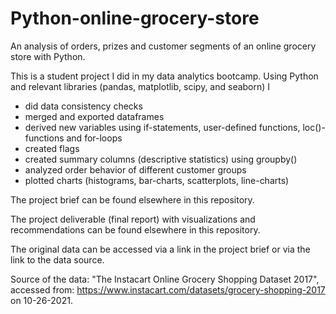 # Python-online-grocery-store
An analysis of orders, prizes and customer segments of an online grocery store with Python.

This is a student project I did in my data analytics bootcamp. Using Python and relevant libraries (pandas, matplotlib, scipy, and seaborn) I

- did data consistency checks
- merged and exported dataframes
- derived new variables using if-statements, user-defined functions, loc()-functions and for-loops
- created flags
- created summary columns (descriptive statistics) using groupby()
- analyzed order behavior of different customer groups
- plotted charts (histograms, bar-charts, scatterplots, line-charts)

The project brief can be found elsewhere in this repository.

The project deliverable (final report) with visualizations and recommendations can be found elsewhere in this repository.

The original data can be accessed via a link in the project brief or via the link to the data source.

Source of the data: &quot;The Instacart Online Grocery Shopping Dataset 2017&quot;, accessed from: https://www.instacart.com/datasets/grocery-shopping-2017 on 10-26-2021.
